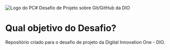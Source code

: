 ![Logo do PC](https://e7.pngegg.com/pngimages/274/359/png-clipart-computer-hardware-computer-icons-open-source-hardware-computer-desktop-pc-electronics-computer.png)# Desafio de Projeto sobre Git/GitHub da DIO

# Qual objetivo do Desafio?
Repositório criado para o desafio de projeto da Digital Innovation One - DIO.
